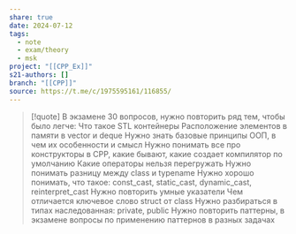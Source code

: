 ```yaml
---
share: true
date: 2024-07-12
tags:
  - note
  - exam/theory
  - msk
project: "[[CPP_Ex]]"
s21-authors: []
branch: "[[CPP]]"
source: https://t.me/c/1975595161/116855/
---
```


> [!quote] 
> В экзамене 30 вопросов, нужно повторить ряд тем, чтобы было легче:
> Что такое STL контейнеры
> Расположение элементов в памяти в vector и deque
> Нужно знать базовые принципы ООП, в чем их особенности и смысл
> Нужно понимать все про конструкторы в CPP, какие бывают, какие создает компилятор по умолчанию
> Какие операторы нельзя перегружать
> Нужно понимать разницу между class и typename
> Нужно хорошо понимать, что такое: const_cast, static_cast, dynamic_cast, reinterpret_cast
> Нужно повторить умные указатели
> Чем отличается ключевое слово struct от class
> Нужно разбираться в типах наследованная: private, public
> Нужно повторить паттерны, в экзамене вопросы по применению паттернов в разных задачах

